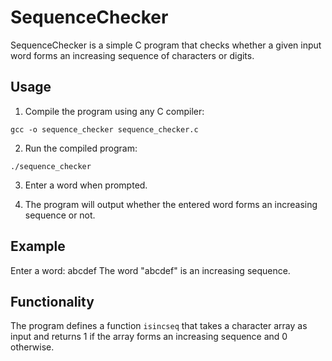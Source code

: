 # SequenceChecker

SequenceChecker is a simple C program that checks whether a given input word forms an increasing sequence of characters or digits.

## Usage

1. Compile the program using any C compiler:

```
gcc -o sequence_checker sequence_checker.c
```

2. Run the compiled program:

```
./sequence_checker
```

3. Enter a word when prompted.

4. The program will output whether the entered word forms an increasing sequence or not.

## Example

Enter a word: abcdef
The word "abcdef" is an increasing sequence.

## Functionality

The program defines a function `isincseq` that takes a character array as input and returns 1 if the array forms an increasing sequence and 0 otherwise.

